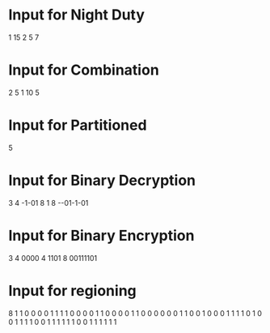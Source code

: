 # Input for Night Duty
1 15
2 5 7

# Input for Combination
2
5 1
10 5

# Input for Partitioned
5

# Input for Binary Decryption
3
4
-1-01
8
1
8
--01-1-01

# Input for Binary Encryption
3
4
0000
4
1101
8
00111101


# Input for regioning
8
1 1 0 0 0 0 1 1
1 1 0 0 0 0 1 1
0 0 0 0 1 1 0 0 
0 0 0 0 1 1 0 0 
1 0 0 0 1 1 1 1
0 1 0 0 1 1 1 1
0 0 1 1 1 1 1 1
0 0 1 1 1 1 1 1

